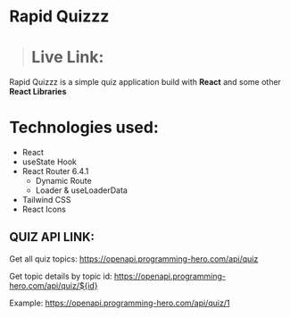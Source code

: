 # **Rapid Quizzz**

> # Live Link: 

Rapid Quizzz is a simple quiz application build with **React** and some other **React Libraries**

# Technologies used:
- React
- useState Hook
- React Router 6.4.1
    - Dynamic Route
    - Loader & useLoaderData
- Tailwind CSS
- React Icons

## QUIZ API LINK: 
Get all quiz topics: https://openapi.programming-hero.com/api/quiz

Get topic details by topic id: https://openapi.programming-hero.com/api/quiz/${id}

Example: https://openapi.programming-hero.com/api/quiz/1